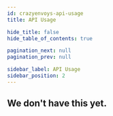 ```yaml
---
id: crazyenvoys-api-usage
title: API Usage

hide_title: false
hide_table_of_contents: true

pagination_next: null
pagination_prev: null

sidebar_label: API Usage
sidebar_position: 2
---
```

## We don't have this yet.